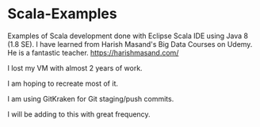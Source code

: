 # Scala-Examples
Examples of Scala development done with Eclipse Scala IDE using Java 8 (1.8 SE).
I have learned from Harish Masand's Big Data Courses on Udemy. He is a fantastic teacher.
https://harishmasand.com/

I lost my VM with almost 2 years of work.

I am hoping to recreate most of it.

I am using GitKraken for Git staging/push commits.

I will be adding to this with great frequency.
